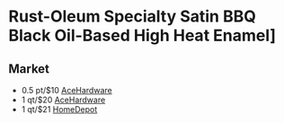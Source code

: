# Rust-Oleum Specialty Satin BBQ Black Oil-Based High Heat Enamel]

## Market
- 0.5 pt/$10 [AceHardware](https://www.acehardware.com/departments/paint-and-supplies/specialty-paints/appliance/12689)
- 1 qt/$20 [AceHardware](https://www.acehardware.com/departments/paint-and-supplies/specialty-paints/appliance/1010750)
- 1 qt/$21 [HomeDepot](https://www.homedepot.com/p/Rust-Oleum-Specialty-1-qt-High-Heat-Satin-Bar-B-Que-Black-Enamel-Paint-7778502/100645381)
